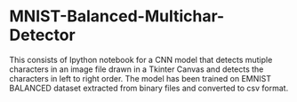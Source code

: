 # MNIST-Balanced-Multichar-Detector 
This consists of Ipython notebook for a CNN model that detects mutiple characters in an image file drawn in a Tkinter Canvas
and detects the characters in left to right order.
The model has been trained on EMNIST BALANCED dataset extracted from binary files and converted to csv format.


